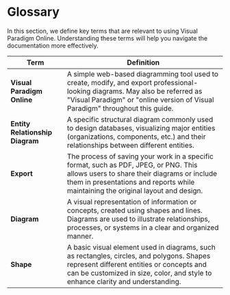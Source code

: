 # Glossary

In this section, we define key terms that are relevant to using Visual Paradigm Online. Understanding these terms will help you navigate the documentation more effectively.

| Term           | Definition                                                                                                                                                                                                                |
| -------------- | ------------------------------------------------------------------------------------------------------------------------------------------------------------------------------------------------------------------------- |
| **Visual Paradigm Online**     | A simple web-based diagramming tool used to create, modify, and export professional-looking diagrams. May also be referred as "Visual Paradigm" or "online version of Visual Paradigm" throughout this guide. |
| **Entity Relationship Diagram**     | A specific structural diagram commonly used to design databases, visualizing major entities (organizations, components, etc.) and their relationships between different entities.|
| **Export**     | The process of saving your work in a specific format, such as PDF, JPEG, or PNG. This allows users to share their diagrams or include them in presentations and reports while maintaining the original layout and design. |
| **Diagram**    | A visual representation of information or concepts, created using shapes and lines. Diagrams are used to illustrate relationships, processes, or systems in a clear and organized manner.                                 |
| **Shape**      | A basic visual element used in diagrams, such as rectangles, circles, and polygons. Shapes represent different entities or concepts and can be customized in size, color, and style to enhance clarity and understanding. |
                            

